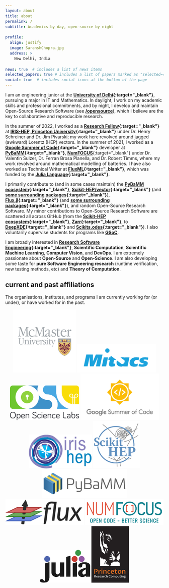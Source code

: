 ```yaml
---
layout: about
title: about
permalink: /
subtitle: Academics by day, open-source by night

profile:
  align: justify
  image: SaranshChopra.jpg
  address: >
    New Delhi, India

news: true  # includes a list of news items
selected_papers: true # includes a list of papers marked as "selected={true}"
social: true  # includes social icons at the bottom of the page
---
```


I am an engineering junior at the **[University of Delhi](http://du.ac.in/){:target="_blank"}**, pursuing a major in IT and Mathematics. In daylight, I work on my academic skills and professional commitments, and by night, I develop and maintain Open-Source Research Software (see **[/opensource](/opensource)**), which I believe are the key to collaborative and reproducible research.

In the summer of 2022, I worked as a **[Research Fellow](https://iris-hep.org/fellows.html){:target="_blank"}** at **[IRIS-HEP, Princeton University](https://researchcomputing.princeton.edu/about/people/iris-hep-software-institute){:target="_blank"}** under Dr. Henry Schreiner and Dr. Jim Pivarski; my work here revolved around jagged (awkward) Lorentz (HEP) vectors. In the summer of 2021, I worked as a **[Google Summer of Code](https://summerofcode.withgoogle.com/projects/#5045812318437376){:target="_blank"}** developer at **[PyBaMM](https://github.com/pybamm-team){:target="_blank"}**, **[NumFOCUS](https://github.com/numfocus)**{:target="_blank"} under Dr. Valentin Sulzer, Dr. Ferran Brosa Planella, and Dr. Robert Timms, where my work revolved around mathematical modelling of batteries. I have also worked as Technical Writer at **[FluxML](https://fluxml.ai/){:target="_blank"}**, which was funded by the **[Julia Language](https://julialang.org/jsoc/){:target="_blank"}**.

I primarily contribute to (and in some cases maintain) the **[PyBaMM ecosystem](https://github.com/pybamm-team/){:target="_blank"}**, **[Scikit-HEP/vector](https://github.com/scikit-hep/vector){:target="_blank"}** (and **[some surrounding packages](https://github.com/scikit-hep){:target="_blank"}**), **[Flux.jl](https://github.com/FluxML/Flux.jl){:target="_blank"}** (and **[some surrounding packages](https://github.com/FluxML){:target="_blank"}**), and random Open-Source Research Software. My minor contributions to Open-Source Research Software are scattered all across GitHub (from the **[Scikit-HEP ecosystem](https://github.com/scikit-hep/){:target="_blank"}**, **[Zarr](https://github.com/zarr-developers/zarr-python){:target="_blank"}**, to **[DeepXDE](https://github.com/lululxvi/deepxde){:target="_blank"}** and **[Scikits.odes](https://github.com/bmcage/odes){:target="_blank"}**). I also voluntarily supervise students for programs like **[GSoC](https://summerofcode.withgoogle.com)**.


I am broadly interested in **[Research Software Engineering](https://us-rse.org/about/what-is-an-rse/){:target="_blank"}**, **Scientific Computation**, **Scientific Machine Learning**, **Computer Vision**, and **DevOps**. I am extremely passionate about **Open-Source** and **Open-Science**. I am also developing some taste for **pure Software Engineering research** (runtime verification, new testing methods, etc) and **Theory of Computation**.

<!-- Apart from academics, you might find me reading books (see **[/books](/books)**), riding my bicycle (every day at 5 pm), solving a dozen different types of cubes (2X2, 3X3, 4X4) and kind-of-cubes (?) (windmill, megaminx, mirror, cylinder, ...), and playing PokemonGO (add me - `6517 1832 8054` - I was 14 in 2016; hence the username `SARVAIawesome`). -->

## current and past affiliations

The organisations, institutes, and programs I am currently working for (or under), or have worked for in the past.

<!-- <p align="center">
  <img src="assets/img/pybamm-logo.png" style="width: 500px"/>
  <img src="assets/img/flux-logo.png" style="width: 350px"/>
  <img src="assets/img/iris-hep-logo.png" style="width: 300px"/>
  <img src="assets/img/scikit-hep-logo.png" style="width: 270px"/>
  <img src="assets/img/julia-logo.png" style="width: 350px"/>
  <img src="assets/img/gsoc-logo.png" style="width: 350px"/>
</p> -->

<p align="center">
  <a href="https://www.mcmaster.ca/" target="_blank"><img src="assets/img/mcmaster-logo.png" style="width: 200px"/></a>
  <a href="https://www.mitacs.ca/" target="_blank"><img src="assets/img/mitacs-logo.jpg" style="width: 250px"/></a>
  <a href="https://opensciencelabs.org/" target="_blank"><img src="assets/img/osl-logo.svg" style="width: 220px"/></a>
  <a href="https://summerofcode.withgoogle.com/" target="_blank"><img src="assets/img/gsoc-logo.png" style="width: 250px"/></a>
  <a href="https://researchcomputing.princeton.edu/research/iris-hep-software-institute" target="_blank"><img src="assets/img/iris-hep-logo.png" style="width: 200px"/></a>
  <a href="https://scikit-hep.org/" target="_blank"><img src="assets/img/scikit-hep-logo.png" style="width: 150px"/></a>
  <a href="https://www.pybamm.org/" target="_blank"><img src="assets/img/pybamm-logo.png" style="width: 270px"/></a>
  <a href="https://fluxml.ai/" target="_blank"><img src="assets/img/flux-logo.png" style="width: 250px"/></a>
  <a href="https://numfocus.org/" target="_blank"><img src="assets/img/numfocus-logo.png" style="width: 250px"/></a>
  <a href="https://julialang.org/" target="_blank"><img src="assets/img/julia-logo.png" style="width: 160px"/></a>
  <a href="https://researchcomputing.princeton.edu/" target="_blank"><img src="assets/img/princeton-computing-logo.png" style="width: 120px"/></a>
</p>
